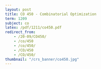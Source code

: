 ```yaml
---
layout: post
title: CO 450 - Combinatorial Optimization
term: 1209
subject: co
latex: /pdf/1211/co450.pdf
redirect_from:
    - /20-09/CO450/
    - /co/450
    - /co/450/
    - /CO/450
    - /CO/450/
thumbnail: "/crs_banner/co450.jpg"
---
```

